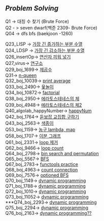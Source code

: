 
***Problem Solving***
---
Q1 -> 대칭 수 찾기 (Brute Force)</br>
Q2 - > seven dwarf(백준 2309- Brute Force)</br>
Q04 -> dfs bfs (baekjoon -1260)</br>

Q23_LISP -> [가장 긴 증가하는 부분 수열 ](./Q23_LIPS/11055.pdf) </br>
Q24_LDSP -> [가장 긴 감소하는 부분 수열](./Q24_LDPS/11722.pdf) </br>
Q26_insertOp-> [연산자 끼워 넣기](./Q26_insertOp/14888.pdf) </br>
Q27_virus-> [연구소](./Q27_virus/14502번.pdf)</br>
Q29_boj_1699-> [제곱수](./Q29_boj_1699/1699.pdf) </br>
Q31-> [n-queen](./Q31_boj_9663/9663.pdf) </br>
Q32_boj_10039-> [print average](./Q32_boj_10039/10039.pdf) </br>
Q33_boj_2490-> [윷놀이](./Q33_boj_2490/2490.pdf)</br>
Q34_boj_10872-> [factorial](./Q34_boj_10872/10872.pdf)</br>
Q38_boj_2950-> [에라토스테네스의 체](./Q38_boj_2960/2960.pdf)</br>
Q39_boj_4948-> [에라토스테네스의 체2](./Q39_boj_4948/4948.pdf)</br>
Q40_algolab_happyNumber-> [happyNum](./Q40_algolab_happyNumber/happy.pdf)</br>
Q42_boj_1764-> [듣보잡 교집합 구하기](./Q42_boj_1764/1764.pdf)</br>
Q43_boj_2563-> [색종이](./Q43_boj_2563/2563.pdf)</br>
Q53_boj_1159-> [농구 lambda, map](./Q53_boj_1159/1159.pdf)</br>
Q58_boj_1707-> [이분 그래프](./Q58_boj_1707/1707.pdf)</br>
Q61_boj_2331-> [loop 제거](./Q61_boj_2331/2331.pdf)</br>
Q62_boj_9466-> [loop count](./Q62_boj_9466/9466.pdf)</br>
Q64_boj_2798-> [bin search and permutation](./Q64_boj_2798/2798.pdf)</br>
Q65_boj_5567-> [BFS](./Q65_boj_5567/5567.pdf)</br>
Q67_boj_2783-> [functools practice](./Q67_boj_2783/2783.pdf)</br>
Q68_boj_4963-> [count connection](./Q68_boj_4963/4963.pdf)</br>
Q69_boj_7576-> [optioned BFS](./Q69_boj_7576/7576.pdf)</br>
Q70_boj_1149-> [dynamic programming](./Q70_boj_1149/1149.pdf)</br>
Q71_boj_1788-> [dynamic programming](./Q71_boj_1788/1788.pdf)</br>
Q72_boj_1010-> [dynamic programming](./Q72_boj_1010/1010.pdf)</br>
Q73_boj_11052-> [dynamic programming](./Q73_boj_11052/11052.pdf)</br>
***Q74_boj_2293-> [dynamic programming](./Q74_boj_2293/2293.pdf)</br>
Q75_boj_2294-> [dynamic programming](./Q75_boj_2294/2294.pdf)</br>
Q76_boj_2163-> [dynamic programming??](./Q76_boj_2163/2163.pdf)</br>
